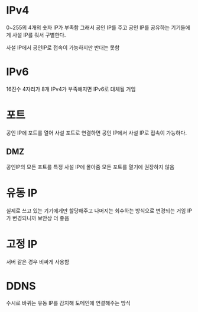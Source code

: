 # IPv4
0~255의 4개의 숫자
IP가 부족함
그래서 공인 IP를 주고 공인 IP를 공유하는 기기들에게 사설 IP를 줘서 구별한다.

사설 IP에서 공인IP로 접속이 가능하지만 반대는 못함

# IPv6
16진수 4자리가 8개
IPv4가 부족해지면 IPv6로 대체될 거임

# 포트
공인 IP에 포트를 열어 사설 포트로 연결하면 공인 IP에서 사설 IP로 접속이 가능하다.

## DMZ
공인IP의 모든 포트를 특정 사설 IP에 몰아줌
모든 포트를 열기에 권장하지 않음

# 유동 IP
실제로 쓰고 있는 기기에게만 할당해주고 나머지는 회수하는 방식으로
변경되는 거임
IP가 변경되니까 보안상 더 좋음

# 고정 IP
서버 같은 경우 비싸게 사용함

# DDNS
수시로 바뀌는 유동 IP를 감지해 도메인에 연결해주는 방식

